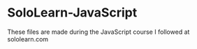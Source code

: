 # SoloLearn-JavaScript
These files are made during the JavaScript course I followed at sololearn.com
